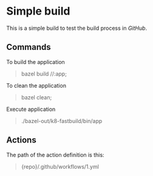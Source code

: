 # Simple build

This is a simple build to test the build process in _GitHub_.

## Commands

To build the application

> bazel build //:app;

To clean the application

> bazel clean;

Execute application

> ./bazel-out/k8-fastbuild/bin/app

## Actions

The path of the action definition is this:

> {repo}/.github/workflows/1.yml